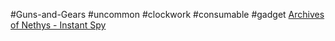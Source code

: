 
#Guns-and-Gears #uncommon #clockwork #consumable #gadget
[Archives of Nethys - Instant Spy](https://2e.aonprd.com/Equipment.aspx?ID=1116)



